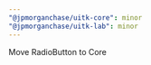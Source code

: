 ```yaml
---
"@jpmorganchase/uitk-core": minor
"@jpmorganchase/uitk-lab": minor
---
```


Move RadioButton to Core
